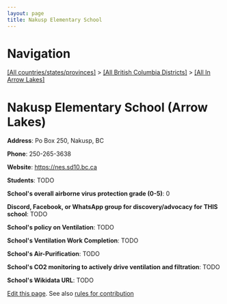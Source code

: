 ```yaml
---
layout: page
title: Nakusp Elementary School
---
```

# Navigation

[[All countries/states/provinces]](../../..) > [[All British Columbia Districts]](../..) > [[All In Arrow Lakes]](..)

# Nakusp Elementary School (Arrow Lakes)

**Address**: Po Box 250, Nakusp, BC

**Phone**: 250-265-3638

**Website**: <https://nes.sd10.bc.ca>

**Students**: TODO

**School's overall airborne virus protection grade (0-5)**: 0

**Discord, Facebook, or WhatsApp group for discovery/advocacy for THIS school**: TODO

**School's policy on Ventilation**: TODO

**School's Ventilation Work Completion**: TODO

**School's Air-Purification**: TODO

**School's CO2 monitoring to actively drive ventilation and filtration**: TODO

**School's Wikidata URL**: TODO


[Edit this page](https://github.com/ventilate-schools/BC/edit/main/./Arrow_Lakes/Nakusp_Elementary_School.md). See also [rules for contribution](../../../contribution-rules/)